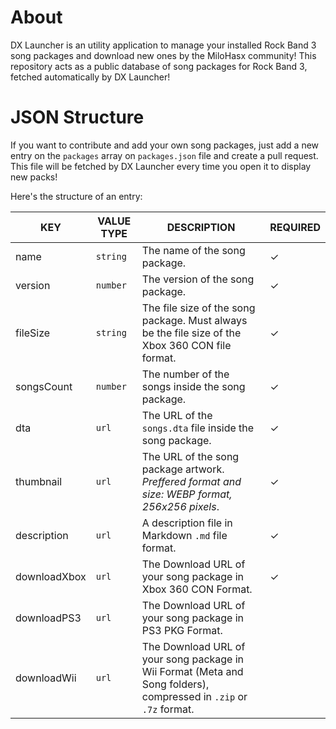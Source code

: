 # About

DX Launcher is an utility application to manage your installed Rock Band 3 song packages and download new ones by the MiloHasx community! This repository acts as a public database of song packages for Rock Band 3, fetched automatically by DX Launcher!

# JSON Structure

If you want to contribute and add your own song packages, just add a new entry on the `packages` array on `packages.json` file and create a pull request. This file will be fetched by DX Launcher every time you open it to display new packs!

Here's the structure of an entry:

| KEY          | VALUE TYPE | DESCRIPTION                                                                                                        | REQUIRED |
|--------------|------------|--------------------------------------------------------------------------------------------------------------------|----------|
| name         | `string`   | The name of the song package.                                                                                      | &check;  |
| version      | `number`   | The version of the song package.                                                                                   | &check;  |
| fileSize     | `string`   | The file size of the song package. Must always be the file size of the Xbox 360 CON file format.                   | &check;  |
| songsCount   | `number`   | The number of the songs inside the song package.                                                                   | &check;  |
| dta          | `url`      | The URL of the `songs.dta` file inside the song package.                                                           | &check;  |
| thumbnail    | `url`      | The URL of the song package artwork.<br />_Preffered format and size: WEBP format, 256x256 pixels_.                | &check;  |
| description  | `url`      | A description file in Markdown `.md` file format.                                                                  | &check;  |
| downloadXbox | `url`      | The Download URL of your song package in Xbox 360 CON Format.                                                      | &check;  |
| downloadPS3  | `url`      | The Download URL of your song package in PS3 PKG Format.                                                           |          |
| downloadWii  | `url`      | The Download URL of your song package in Wii Format (Meta and Song folders), compressed in `.zip` or `.7z` format. |          |
